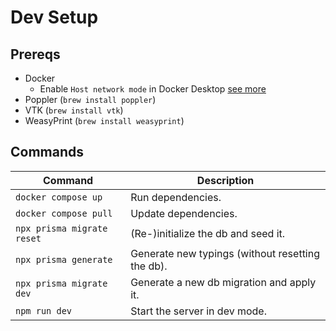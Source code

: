 # Dev Setup

## Prereqs

- Docker
  - Enable `Host network mode` in Docker Desktop [see more](https://docs.docker.com/network/drivers/host/)
- Poppler (`brew install poppler`)
- VTK (`brew install vtk`)
- WeasyPrint (`brew install weasyprint`)

## Commands

| Command                    | Description                                      |
| -------------------------- | ------------------------------------------------ |
| `docker compose up`        | Run dependencies.                                |
| `docker compose pull`      | Update dependencies.                             |
| `npx prisma migrate reset` | (Re-)initialize the db and seed it.              |
| `npx prisma generate`      | Generate new typings (without resetting the db). |
| `npx prisma migrate dev`   | Generate a new db migration and apply it.        |
| `npm run dev`              | Start the server in dev mode.                    |
